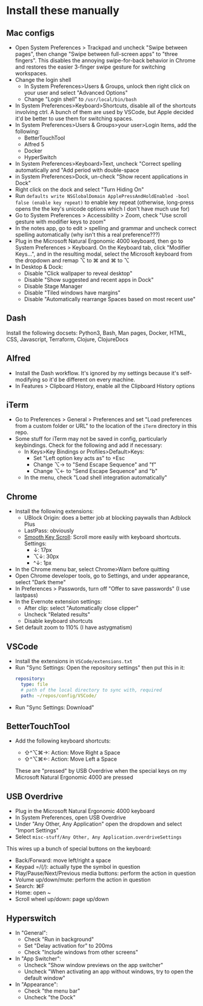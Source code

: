 # Install these manually

## Mac configs
* Open System Preferences > Trackpad and uncheck "Swipe between pages", then change
  "Swipe between full-screen apps" to "three fingers". This disables the annoying
  swipe-for-back behavior in Chrome and restores the easier 3-finger swipe gesture
  for switching workspaces.
* Change the login shell
  * In System Preferences>Users & Groups, unlock then right click on your user and select "Advanced Options"
  * Change "Login shell" to `/usr/local/bin/bash`
* In System Preferences>Keyboard>Shortcuts, disable all of the shortcuts involving ctrl. A bunch of them are used by VSCode, but Apple decided it'd be better to use them for switching spaces.
* In System Preferences>Users & Groups>your user>Login Items, add the following:
  * BetterTouchTool
  * Alfred 5
  * Docker
  * HyperSwitch
* In System Preferences>Keyboard>Text, uncheck "Correct spelling automatically and "Add period with double-space
* in System Preferences>Dock, un-check "Show recent applications in Dock"
* Right click on the dock and select "Turn Hiding On"
* Run `defaults write NSGlobalDomain ApplePressAndHoldEnabled -bool false (enable key repeat)` to
  enable key repeat (otherwise, long-press opens the the key's unicode options which I don't have
  much use for)
* Go to System Preferences > Accessibility > Zoom, check "Use scroll gesture with modifier keys to zoom"
* In the notes app, go to edit > spelling and grammar and uncheck correct spelling automatically (why isn't this a real preference???)
* Plug in the Microsoft Natural Ergonomic 4000 keyboard, then go to System
  Preferences > Keyboard. On the Keyboard tab, click "Modifier Keys...", and in
  the resulting modal, select the Microsoft keyboard from the dropdown and
  remap ⌥ to ⌘ and ⌘ to ⌥
* In Desktop & Dock:
  * Disable "Click wallpaper to reveal desktop"
  * Disable "Show suggested and recent apps in Dock"
  * Disable Stage Manager
  * Disable "Tiled windows have margins"
  * Disable "Automatically rearrange Spaces based on most recent use"

## Dash
Install the following docsets: Python3, Bash, Man pages, Docker, HTML, CSS, Javascript, Terraform,
Clojure, ClojureDocs

## Alfred
* Install the Dash workflow. It's ignored by my settings because it's self-modifying so it'd be
  different on every machine.
* In Features > Clipboard History, enable all the Clipboard History options

## iTerm
* Go to Preferences > General > Preferences and set "Load preferences from a custom folder or URL"
  to the location of the `iTerm` directory in this repo.
* Some stuff for iTerm may not be saved in config, particularly keybindings. Check for the following and add if necessary:
  * In Keys>Key Bindings or Profiles>Default>Keys:
    * Set "Left option key acts as" to +Esc
    * Change ⌥→ to "Send Escape Sequence" and "f"
    * Change ⌥← to "Send Escape Sequence" and "b"
  * In the menu, check "Load shell integration automatically"

## Chrome
* Install the following extensions:
  * UBlock Origin: does a better job at blocking paywalls than Adblock Plus
  * LastPass: obviously
  * [Smooth Key Scroll](https://chrome.google.com/webstore/detail/smooth-key-scroll/gphmhpfbknciemgfnfhjapilmcaecljh):
    Scroll more easily with keyboard shortcuts. Settings:
    * ↓: 17px
    * ⌥↓: 30px
    * ^↓: 1px
* In the Chrome menu bar, select Chrome>Warn before quitting
* Open Chrome developer tools, go to Settings, and under appearance, select "Dark theme"
* In Preferences > Passwords, turn off "Offer to save passwords" (I use lastpass)
* In the Evernote extension settings:
  * After clip: select "Automatically close clipper"
  * Uncheck "Related results"
  * Disable keyboard shortcuts
* Set default zoom to 110% (I have astygmatism)

## VSCode
* Install the extensions in `VSCode/extensions.txt`
* Run "Sync Settings: Open the repository settings" then put this in it:
  ```yml
  repository:
    type: file
    # path of the local directory to sync with, required
    path: ~/repos/config/VSCode/
  ```
* Run "Sync Settings: Download"

## BetterTouchTool
* Add the following keyboard shortcuts:
  * ⇧^⌥⌘→: Action: Move Right a Space
  * ⇧^⌥⌘←: Action: Move Left a Space
  
  These are "pressed" by USB Overdrive when the special keys on my Microsoft Natural Ergonomic
  4000 are pressed

## USB Overdrive
* Plug in the Microsoft Natural Ergonomic 4000 keyboard
* In System Preferences, open USB Overdrive
* Under "Any Other, Any Application" open the dropdown and select "Import Settings"
* Select `misc-stuff/Any Other, Any Application.overdriveSettings`

This wires up a bunch of special buttons on the keyboard:
* Back/Forward: move left/right a space
* Keypad =/(/): actually type the symbol in question
* Play/Pause/Next/Previous media buttons: perform the action in question
* Volume up/down/mute: perform the action in question
* Search: ⌘F
* Home: open ~
* Scroll wheel up/down: page up/down

## Hyperswitch
* In "General":
  * Check "Run in background"
  * Set "Delay activation for" to 200ms
  * Check "Include windows from other screens"
* In "App Switcher":
  * Uncheck "Show window previews on the app switcher"
  * Uncheck "When activating an app without windows, try to open the default window"
* In "Appearance":
  * Check "the menu bar"
  * Uncheck "the Dock"
